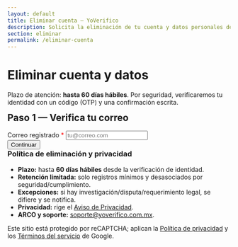 ```yaml
---
layout: default
title: Eliminar cuenta — YoVerifico
description: Solicita la eliminación de tu cuenta y datos personales de YoVerifico.
section: eliminar
permalink: /eliminar-cuenta
---
```


<style>
  .hide { display: none !important; }
  .ok{color:#0f766e}.err{color:#b91c1c}
</style>

<main class="container" style="max-width:760px">
  <h1>Eliminar cuenta y datos</h1>
  <p class="muted">Plazo de atención: <strong>hasta 60 días hábiles</strong>. Por seguridad, verificaremos tu identidad con un código (OTP) y una confirmación escrita.</p>

  <!-- 1) EXISTE CORREO -->
  <section id="step1" class="card">
    <h2 style="margin-top:0">Paso 1 — Verifica tu correo</h2>
    <div class="field">
      <label for="email">Correo registrado <span style="color:red">*</span></label>
      <input id="email" type="email" placeholder="tu@correo.com" autocomplete="email" required />
    </div>
    <div class="actions">
      <button id="btnStep1">Continuar</button>
      <span id="status1" role="status" aria-live="polite"></span>
    </div>
  </section>

  <!-- 2) OTP -->
  <section id="step2" class="card hide">
    <h2 style="margin-top:0">Paso 2 — Verifica el código</h2>
    <p class="muted">Enviamos un código (OTP) a tu correo. Revisa tu bandeja.</p>
    <div class="field">
      <label for="otp">Código recibido (OTP) <span style="color:red">*</span></label>
      <input id="otp" type="text" inputmode="numeric" placeholder="Ingresa el código" />
    </div>
    <div class="actions">
      <button id="btnStep2">Validar código</button>
      <span id="status2" role="status" aria-live="polite"></span>
    </div>
  </section>

  <!-- 3) CONFIRMACIÓN -->
  <section id="step3" class="card hide">
    <h2 style="margin-top:0">Paso 3 — Confirmación final</h2>
    <p>Escribe exactamente la siguiente frase para confirmar:</p>
    <p class="helper" id="confirmPhrasePreview" style="background:#F1F5F9;border:1px solid #E5E7EB;padding:8px;border-radius:8px"></p>

    <div class="field">
      <label for="confirmPhrase">Frase de confirmación <span style="color:red">*</span></label>
      <input id="confirmPhrase" type="text" placeholder="Escribe la frase exacta" />
    </div>

    <div class="field">
      <input id="consent" type="checkbox" />
      <label for="consent">Confirmo que deseo eliminar de forma permanente mi cuenta y datos asociados.</label>
    </div>

    <div class="actions">
      <button id="btnStep3">Confirmar eliminación</button>
      <span id="status3" role="status" aria-live="polite"></span>
    </div>
  </section>

  <!-- DONE -->
  <section id="done" class="card hide">
    <h2 style="margin-top:0">Listo</h2>
    <p class="ok"><strong>Tu cuenta ha sido eliminada satisfactoriamente.</strong></p>
    <p class="legal">
      Conservaremos registros mínimos y desasociados por motivos de seguridad/cumplimiento, conforme a nuestro
      <a href="/politicas-privacidad">Aviso de Privacidad</a>. Si requieres soporte adicional, escribe a
      <a href="mailto:soporte@yoverifico.com.mx">soporte@yoverifico.com.mx</a>.
    </p>
  </section>

  <section class="card">
    <h3 style="margin-top:0">Política de eliminación y privacidad</h3>
    <ul>
      <li><strong>Plazo:</strong> hasta <strong>60 días hábiles</strong> desde la verificación de identidad.</li>
      <li><strong>Retención limitada:</strong> solo registros mínimos y desasociados por seguridad/cumplimiento.</li>
      <li><strong>Excepciones:</strong> si hay investigación/disputa/requerimiento legal, se difiere y se notifica.</li>
      <li><strong>Privacidad:</strong> rige el <a href="/politicas-privacidad">Aviso de Privacidad</a>.</li>
      <li><strong>ARCO y soporte:</strong> <a href="mailto:soporte@yoverifico.com.mx">soporte@yoverifico.com.mx</a>.</li>
    </ul>
    <p class="helper">Este sitio está protegido por reCAPTCHA; aplican la
      <a href="https://policies.google.com/privacy" target="_blank" rel="noopener">Política de privacidad</a> y los
      <a href="https://policies.google.com/terms" target="_blank" rel="noopener">Términos del servicio</a> de Google.</p>
  </section>
</main>

<!-- reCAPTCHA v3 -->
<script src="https://www.google.com/recaptcha/api.js?render=6LcvdqUrAAAAAPBzAezZd6KpGqdEPzYdmB02GWpl"></script>

<script>
(function(){
  const API_BASE = 'https://api.yoverifico.com.mx';
  const SITE_KEY = '6LcvdqUrAAAAAPBzAezZd6KpGqdEPzYdmB02GWpl';
  const $ = s => document.querySelector(s);
  const show = (s,on=true)=>{const n=$(s); if(n) n.classList.toggle('hide', !on);};
  const disable = (s,on=true)=>{const n=$(s); if(n) n.disabled=on;};
  const txt = (s,m,ok)=>{const n=$(s); if(!n) return; n.textContent=m||''; n.className = ok===undefined ? '' : (ok?'ok':'err');};
  const scrollTo = (s)=>{ const n=$(s); if(n) n.scrollIntoView({behavior:'smooth', block:'start'}); };

  let correoCache='', ticketCache='';
  const phraseFor = (e)=>`Confirmo que deseo eliminar la cuenta ${e}`;
  const updatePhrasePreview=()=>{$('#confirmPhrasePreview').textContent=phraseFor(correoCache);};

  function v3(action){
    return new Promise((res,rej)=>{
      if(!window.grecaptcha) return rej(new Error('reCAPTCHA no cargó'));
      grecaptcha.ready(()=>grecaptcha.execute(SITE_KEY,{action}).then(res).catch(rej));
    });
  }

  // 1) EXISTE CORREO (respeta anti-enumeración y acción esperada)
  $('#btnStep1').addEventListener('click', async ()=>{
    const correo = $('#email').value.trim().toLowerCase();
    if(!correo){ txt('#status1','Ingresa tu correo.', false); return; }
    disable('#btnStep1', true); txt('#status1','Verificando correo…', true);

    try{
      const captchaToken = await v3('pwd_recovery_check'); // 👈 acción que tu backend espera
      const r1 = await fetch(`${API_BASE}/api/auth/existe-correo`, {
        method:'POST',
        headers:{'Content-Type':'application/json'},
        body: JSON.stringify({ correo, captchaToken })
      });

      let d1 = {};
      try { d1 = await r1.clone().json(); } catch { d1 = { raw: await r1.text().catch(()=>null) }; }
      console.log('EXISTE status', r1.status, 'body', d1);

      if (r1.status !== 200) {
        const serverMsg = d1.message || d1.msg || (typeof d1 === 'string' ? d1 : null);
        txt('#status1', serverMsg || `No se pudo verificar el correo (HTTP ${r1.status}).`, false);
        return;
      }

      const enumHidden = d1.ok === true && typeof d1.existe === 'undefined';
      const existe = d1.existe === true || d1.existe === 'true';

      if (!enumHidden && !existe) {
        txt('#status1','No existe un usuario registrado con ese correo.', false);
        return;
      }

      // Si existe (o anti-enumeración): pide OTP
      txt('#status1','Enviando código…', true);
      const captcha2 = await v3('otp_request');
      const r2 = await fetch(`${API_BASE}/api/usuario/account/delete/otp/request`, {
        method:'POST',
        headers:{'Content-Type':'application/json'},
        body: JSON.stringify({ correo, captchaToken: captcha2 })
      });

      let d2 = {};
      try { d2 = await r2.clone().json(); } catch { d2 = { raw: await r2.text().catch(()=>null) }; }
      console.log('OTP REQUEST status', r2.status, 'body', d2);

      if (!(r2.status >= 200 && r2.status < 300 && (d2.ok === true || d2.ok === 'true'))) {
        throw new Error(d2.message || d2.msg || 'No se pudo enviar el código.');
      }

      correoCache = correo; updatePhrasePreview();
      txt('#status1','Código enviado. Revisa tu bandeja.', true);
      show('#step2', true); show('#step1', false); scrollTo('#step2');

    } catch(e){
      console.error('Paso1', e);
      txt('#status1', e.message || 'No se pudo procesar tu solicitud.', false);
    } finally{
      disable('#btnStep1', false);
    }
  });

  // 2) OTP VERIFY
  $('#btnStep2').addEventListener('click', async ()=>{
    const codigo = $('#otp').value.trim();
    if(!codigo){ txt('#status2','Ingresa el código OTP.', false); return; }
    disable('#btnStep2', true); txt('#status2','Validando código…', true);
    try{
      const captchaToken = await v3('otp_verify');
      const resp = await fetch(`${API_BASE}/api/usuario/account/delete/otp/verify`,{
        method:'POST', headers:{'Content-Type':'application/json'},
        body: JSON.stringify({ correo: correoCache, codigo, captchaToken })
      });
      let data = {};
      try { data = await resp.clone().json(); } catch { data = { raw: await resp.text().catch(()=>null) }; }
      console.log('OTP VERIFY status', resp.status, 'body', data);

      if(!(resp.status >= 200 && resp.status < 300 && data.ticket)){
        throw new Error(data.message || data.msg || 'Código inválido o expirado');
      }
      ticketCache = data.ticket;
      txt('#status2','Código verificado.', true);
      show('#step3', true); show('#step2', false); scrollTo('#step3');
    }catch(e){
      console.error('Paso2', e);
      txt('#status2', e.message || 'No se pudo verificar el código.', false);
    }finally{
      disable('#btnStep2', false);
    }
  });

  // 3) CONFIRM
  $('#btnStep3').addEventListener('click', async ()=>{
    const must = phraseFor(correoCache);
    const phrase = $('#confirmPhrase').value.trim();
    if(phrase !== must){ txt('#status3','La frase no coincide exactamente.', false); return; }
    if(!$('#consent').checked){ txt('#status3','Debes marcar el consentimiento.', false); return; }
    if(!ticketCache){ txt('#status3','No hay ticket válido.', false); return; }

    disable('#btnStep3', true); txt('#status3','Confirmando…', true);
    try{
      const resp = await fetch(`${API_BASE}/api/usuario/account/delete/confirm`,{
        method:'POST', headers:{'Content-Type':'application/json'},
        body: JSON.stringify({ ticket: ticketCache })
      });
      let data = {};
      try { data = await resp.clone().json(); } catch { data = { raw: await resp.text().catch(()=>null) }; }
      console.log('CONFIRM status', resp.status, 'body', data);

      if(!(resp.status >= 200 && resp.status < 300 && (data.ok === true || data.ok === 'true'))){
        throw new Error(data.message || data.msg || 'Error al confirmar');
      }
      show('#step1', false); show('#step2', false); show('#step3', false); show('#done', true); scrollTo('#done');
    }catch(e){
      console.error('Paso3', e);
      txt('#status3', e.message || 'No se pudo confirmar la solicitud.', false);
    }finally{
      disable('#btnStep3', false);
    }
  });
})();
</script>
